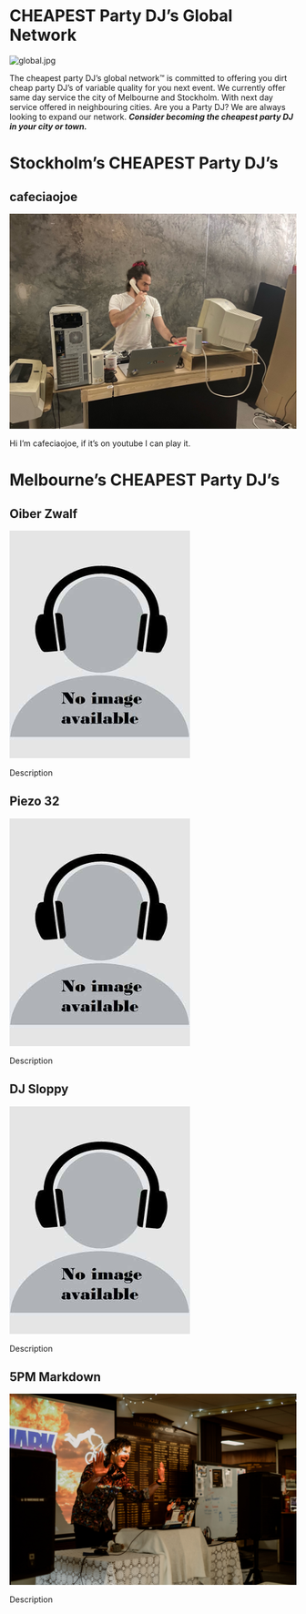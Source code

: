 # CHEAPEST Party DJ’s Global Network

![global.jpg](global.jpg)

The cheapest party DJ’s global network™️ is committed to offering you dirt cheap party DJ’s of variable quality for you next event. We currently offer same day service the city of Melbourne and Stockholm. With next day service offered in neighbouring cities. Are you a Party DJ? We are always looking to expand our network. ***Consider becoming the cheapest party DJ in your city or town.*** 

# Stockholm’s CHEAPEST Party DJ’s

## cafeciaojoe

![IMG_6676.JPG](IMG_6676.jpg)

Hi I’m cafeciaojoe, if it’s on youtube I can play it. 

# Melbourne’s CHEAPEST Party DJ’s

## Oiber Zwalf

![image_preview.jpg](image_preview.jpg)

Description

## Piezo 32

![image_preview.jpg](image_preview.jpg)

Description

## DJ Sloppy

![image_preview.jpg](image_preview.jpg)

Description

## 5PM Markdown

![DSCF7080.jpg](DSCF7080.jpg)

Description
